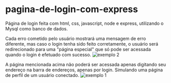 # pagina-de-login-com-express
Página de login feita com html, css, javascript, node e express, utilizando o Mysql como banco de dados.

Cada erro cometido pelo usuário mostrará uma mensagem de erro diferente, mas caso o login tenha sido feito corretamente, o usuário será redirecionado para uma "página especial" que só pode ser acessada quando o login é efetuado com sucesso.
![exemplo 2](https://github.com/P7qMXFXqzy/pagina-de-login-com-express/assets/139146483/025e3918-4942-493f-aeab-b07cd9d68a39)

A página mencionada acima não poderá ser acessada apenas digitando seu endereço na barra de endereços, apenas por login. Simulando uma página de perfil de um usuário conectado.
![exemplo 1](https://github.com/P7qMXFXqzy/pagina-de-login-com-express/assets/139146483/d2a94109-8dff-474d-aba7-ea238cd02539)
